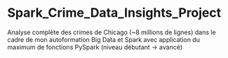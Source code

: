 # Spark_Crime_Data_Insights_Project
Analyse complète des crimes de Chicago (~8 millions de lignes) dans le cadre de mon autoformation Big Data et Spark avec application du maximum de fonctions PySpark (niveau débutant → avancé)
